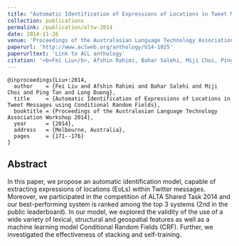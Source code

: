 ```yaml
---
title: "Automatic Identification of Expressions of Locations in Tweet Messages using Conditional Random Fields"
collection: publications
permalink: /publication/altw-2014
date: 2014-11-26
venue: 'Proceedings of the Australasian Language Technology Association Workshop 2014'
paperurl: 'http://www.aclweb.org/anthology/U14-1025'
paperurltext: 'Link to ACL anthology'
citation: '<b>Fei Liu</b>, Afshin Rahimi, Bahar Salehi, Miji Choi, Ping Tan and Long Duong (2014) <a href="http://liufly.github.io/files/papers/altw-2014.pdf"><u>Automatic Identification of Expressions of Locations in Tweet Messages using Conditional Random Fields</u></a>. In <i>Proceedings of the Australasian Language Technology Association Workshop 2014</i>, Melbourne, Australia, pp. 171-176.'
---
```


```
@inproceedings{Liu+:2014,
  author    = {Fei Liu and Afshin Rahimi and Bahar Salehi and Miji Choi and Ping Tan and Long Duong},
  title     = {Automatic Identification of Expressions of Locations in Tweet Messages using Conditional Random Fields},
  booktitle = {Proceedings of the Australasian Language Technology Association Workshop 2014},
  year      = {2014},
  address   = {Melbourne, Australia},
  pages     = {171--176}
}
```

## Abstract
In this paper, we propose an automatic identification model, capable of extracting expressions of locations (EoLs) within Twitter messages. Moreover, we participated in the competition of ALTA Shared Task 2014 and our best-performing system is ranked among the top 3 systems (2nd in the public leaderboard). In our model, we explored the validity of the use of a wide variety of lexical, structural and geospatial features as well as a machine learning model Conditional Random Fields (CRF). Further, we investigated the effectiveness of stacking and self-training.
